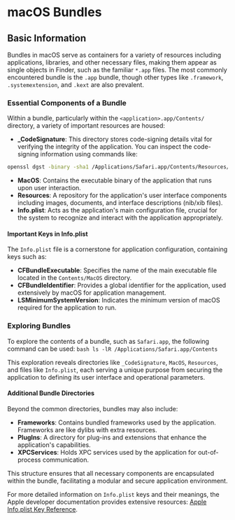 # macOS Bundles

## Basic Information

Bundles in macOS serve as containers for a variety of resources including applications, libraries, and other necessary files, making them appear as single objects in Finder, such as the familiar `*.app` files. The most commonly encountered bundle is the `.app` bundle, though other types like `.framework`, `.systemextension`, and `.kext` are also prevalent.

### Essential Components of a Bundle

Within a bundle, particularly within the `<application>.app/Contents/` directory, a variety of important resources are housed:

- **\_CodeSignature**: This directory stores code-signing details vital for verifying the integrity of the application. You can inspect the code-signing information using commands like: 
```bash
openssl dgst -binary -sha1 /Applications/Safari.app/Contents/Resources/Assets.car | openssl base64
```
- **MacOS**: Contains the executable binary of the application that runs upon user interaction.
- **Resources**: A repository for the application's user interface components including images, documents, and interface descriptions (nib/xib files).
- **Info.plist**: Acts as the application's main configuration file, crucial for the system to recognize and interact with the application appropriately.

#### Important Keys in Info.plist

The `Info.plist` file is a cornerstone for application configuration, containing keys such as:

- **CFBundleExecutable**: Specifies the name of the main executable file located in the `Contents/MacOS` directory.
- **CFBundleIdentifier**: Provides a global identifier for the application, used extensively by macOS for application management.
- **LSMinimumSystemVersion**: Indicates the minimum version of macOS required for the application to run.

### Exploring Bundles

To explore the contents of a bundle, such as `Safari.app`, the following command can be used: `bash ls -lR /Applications/Safari.app/Contents`

This exploration reveals directories like `_CodeSignature`, `MacOS`, `Resources`, and files like `Info.plist`, each serving a unique purpose from securing the application to defining its user interface and operational parameters.

#### Additional Bundle Directories

Beyond the common directories, bundles may also include:

- **Frameworks**: Contains bundled frameworks used by the application. Frameworks are like dylibs with extra resources.
- **PlugIns**: A directory for plug-ins and extensions that enhance the application's capabilities.
- **XPCServices**: Holds XPC services used by the application for out-of-process communication.

This structure ensures that all necessary components are encapsulated within the bundle, facilitating a modular and secure application environment.

For more detailed information on `Info.plist` keys and their meanings, the Apple developer documentation provides extensive resources: [Apple Info.plist Key Reference](https://developer.apple.com/library/archive/documentation/General/Reference/InfoPlistKeyReference/Introduction/Introduction.html).

